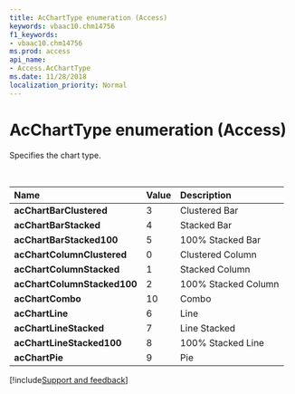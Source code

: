 ```yaml
---
title: AcChartType enumeration (Access)
keywords: vbaac10.chm14756
f1_keywords:
- vbaac10.chm14756
ms.prod: access
api_name:
- Access.AcChartType
ms.date: 11/28/2018
localization_priority: Normal
---
```



# AcChartType enumeration (Access)

Specifies the chart type.

<br/>

|Name|Value|Description|
|:-----|:-----|:-----|
|**acChartBarClustered**|3|Clustered Bar|
|**acChartBarStacked**|4|Stacked Bar|
|**acChartBarStacked100**|5|100% Stacked Bar|
|**acChartColumnClustered**|0|Clustered Column|
|**acChartColumnStacked**|1|Stacked Column|
|**acChartColumnStacked100**|2|100% Stacked Column|
|**acChartCombo**|10|Combo|
|**acChartLine**|6|Line|
|**acChartLineStacked**|7|Line Stacked|
|**acChartLineStacked100**|8|100% Stacked Line|
|**acChartPie**|9|Pie|

[!include[Support and feedback](~/includes/feedback-boilerplate.md)]